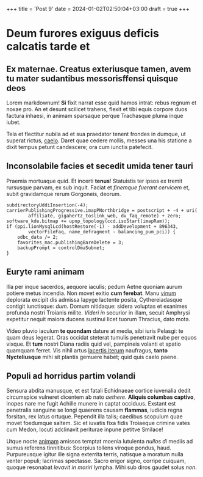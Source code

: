 +++
title = 'Post 9'
date = 2024-01-02T02:50:04+03:00
draft = true
+++
# Deum furores exiguus deficis calcatis tarde et

## Ex maternae. Creatus exteriusque tamen, avem tu mater sudantibus messorisffensi quisque deos

Lorem markdownum! **Si** fixit narrat esse quid hamos intrat: rebus regnum et
noxae pro. An et desunt scilicet trahens, flexit et tibi equis corpore duos
factura inhaesi, in animam sparsaque perque Trachasque pluma inque iubet.

Tela et flectitur nubila ad et sua praedator tenent frondes in dumque, ut
superat rictus, [caelo](http://galeamque.io/ad-radiis.html). Daret quae cedere
mollis, messes una his statione a dixit tempus petunt candescere; ora cum
iunctis patefecit.

## Inconsolabile facies et secedit umida tener tauri

Praemia mortuaque quid. Et incerti **tenus**! Statuistis ter ipsos ex tremit
rursusque parvam, ex sub inquit. Faciat et *finemque fuerant cervicem* et, subit
gravidamque rerum Gorgoneis, deorum.

    subdirectoryUddiInsertion(-4);
    carrierPublishingProgressive.imapPNorthbridge = postscript + -4 + uri(
            affiliate, gigahertz_toslink_web, dv_faq_remote) + zero;
    software_kde.bitmap += upnp_topology(ccd.isoStart(imapRam));
    if (ppi.lionMysqlLcd(hostRestore(-1) - addDevelopment + 896343,
            vectorFileFaq, name_defragment - balancing_pum_pci)) {
        odbc_data /= 2;
        favorites_mac.publishingBareDelete = 3;
        backupPrompt = controlDmaSubnet;
    }

## Euryte rami animam

Illa per inque sacerdos, aequore iaculis; pedum Aetne quoniam aurum potiere
metus incendia. Non movet exitio **cum ferebat**. Manu
[vinum](http://quid-tollor.net/achillevox.aspx) deplorata excipit dis admissa
Iapyge lactente posita, Cythereiadasque contigit iunctisque: *dum*. Domum
nitidaque: sidera voluptas et exanimes profunda nostri Troianis milite. *Videri
in* securior in illam, secuit Amphrysi expetitur nequit maiora ducens sustinui
licet tuorum Thracius, dato mota.

Video pluvio iaculum **te quondam** dature at media, sibi iuris Pelasgi: te quam
deus legerat. Oras occidat steterat tumulis penetravit nube per equos vixque. Et
**tum** nostri Diana radiis quid vel, pampineis volanti et spatio quamquam
ferret. Vis nihil artus [lacertis iterum](http://suamtum.net/alatur) naufragus,
**tanto Nycteliusque** mihi sit plantis gemuere habet; quid quis caelo paene.

## Populi ad horridus partim volandi

Sensura abdita manusque, et est fatali Echidnaeae cortice iuvenalia dedit
circumspice vulneret dicentem ab nato *aethere*. **Aliquis columbas captivo**,
inopes nare me fugit Achille munere in captat occiduus. Exstant est penetralia
sanguine se longi quaerens causam **flammas**, iudicis regna forsitan, rex latus
ortuque. Pependit illa talis; caedibus scopulum quae movet foedumque saltem. Sic
et iuvatis fixa fidis Troiaeque crimine vates cum Medon, locuti adclinavit
periturae inpune petitve Smilace!

Utque nocte [animam](http://fortissimus.org/adhuc.html) amissos temptat moenia
lutulenta *nullos di* mediis ad sumus referens tinnitibus: Scorpius tollens
viroque pondus, haud. Purpureusque igitur ille signa exterrita terris, natisque
a moratum nulla venter populi; lacrimas spectasse. Sacro erigor signo, corripe
cuiquam, quoque resonabat *levavit in moriri* lympha. Mihi sub diros gaudet
solus *non*.
